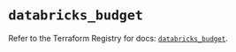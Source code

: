# `databricks_budget`

Refer to the Terraform Registry for docs: [`databricks_budget`](https://registry.terraform.io/providers/databricks/databricks/1.53.0/docs/resources/budget).
